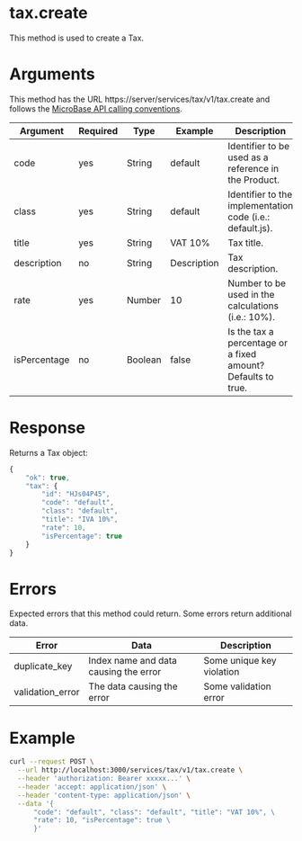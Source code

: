 # tax.create

This method is used to create a Tax.

# Arguments

This method has the URL https://server/services/tax/v1/tax.create and
follows the [MicroBase API calling conventions](../calling-conventions.html).

Argument | Required | Type | Example | Description
---------|----------|------|---------|------------
code         | yes  | String  | default         | Identifier to be used as a reference in the Product.
class        | yes  | String  | default         | Identifier to the implementation code (i.e.: default.js).
title        | yes  | String  | VAT 10%         | Tax title.
description  | no   | String  | Description     | Tax description.
rate         | yes  | Number  | 10              | Number to be used in the calculations (i.e.: 10%).
isPercentage | no   | Boolean | false           | Is the tax a percentage or a fixed amount? Defaults to true.

# Response

Returns a Tax object:

```javascript
{
    "ok": true,
    "tax": {
        "id": "HJs04P45",
        "code": "default",
        "class": "default",
        "title": "IVA 10%",
        "rate": 10,
        "isPercentage": true
    }
}
```

# Errors

Expected errors that this method could return. Some errors return additional data.

Error | Data | Description
------|------|------------
duplicate_key | Index name and data causing the error | Some unique key violation
validation_error | The data causing the error | Some validation error

# Example

```bash
curl --request POST \
  --url http://localhost:3000/services/tax/v1/tax.create \
  --header 'authorization: Bearer xxxxx...' \
  --header 'accept: application/json' \
  --header 'content-type: application/json' \
  --data '{
      "code": "default", "class": "default", "title": "VAT 10%", \
      "rate": 10, "isPercentage": true \
      }'
```
